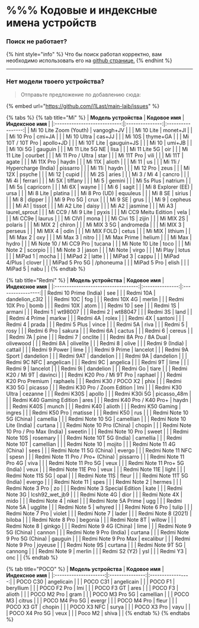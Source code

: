 # %%% Кодовые и индексные имена устройств

### Поиск не работает?

{% hint style="info" %}
Что бы поиск работал корректно, вам необходимо использовать его на [github странице.](code-name-devices.md)
{% endhint %}

***

### **Нет модели твоего устройства?**

> Отправьте предложение по добавлению сюда:

{% embed url="https://github.com/i1Last/main-laib/issues" %}



{% tabs %}
{% tab title="Mi" %}
|     **Модель устройства**    | **Кодовое имя** | **Индексное имя** |
|:----------------------------:|:---------------:|:-----------------:|
|    Mi 10 Lite Zoom (Youth)   |    vangogh+JV   |                   |
|          Mi 10 Lite          |     monet+JI    |                   |
|           Mi 10 Pro          |      cmi+JA     |                   |
|          Mi 10 Ultra         |      cas+JJ     |                   |
|            Mi 10S            |     thyme+GA    |                   |
|       Mi 10T / 10T Pro       |    apollo+JD    |                   |
|          Mi 10T Lite         |    gauguin+JS   |                   |
|             Mi 10            |      umi+JB     |                   |
|           Mi 10i 5G          |     gauguin     |                   |
|       Mi 11 Lite 5G NE       |       lisa      |                   |
|         Mi 11 Lite 5G        |       oir       |                   |
|          Mi 11 Lite          |     courbet     |                   |
|       Mi 11 Pro / Ultra      |       star      |                   |
|          Mi 11T Pro          |       vili      |                   |
|            Mi 11T            |      agate      |                   |
|          Mi 11X Pro          |      haydn      |                   |
|            Mi 11X            |      alioth     |                   |
|             Mi 11            |        us       |                   |
| Mi 11i / Hypercharge (India) |     pissarro    |                   |
|            Mi 11i            |      haydn      |                   |
|           Mi 12 Pro          |       zeus      |                   |
|            Mi 12X            |      psyche     |                   |
|             Mi 12            |      cupid      |                   |
|             Mi 2S            |      aries      |                   |
|          Mi 3 / Mi 4         |      cancro     |                   |
|             Mi 4i            |     ferrari     |                   |
|             Mi 5X            |     tiffany     |                   |
|             Mi 5             |      gemini     |                   |
|          Mi 5s Plus          |     natrium     |                   |
|             Mi 5s            |    capricorn    |                   |
|             Mi 6X            |      wayne      |                   |
|             Mi 6             |      sagit      |                   |
|      Mi 8 Explorer (EE)      |       ursa      |                   |
|           Mi 8 Lite          |     platina     |                   |
|         Mi 8 Pro (UD)        |     equuleus    |                   |
|            Mi 8 SE           |      sirius     |                   |
|             Mi 8             |      dipper     |                   |
|          Mi 9 Pro 5G         |       crux      |                   |
|            Mi 9 SE           |       grus      |                   |
|             Mi 9             |     cepheus     |                   |
|             Mi A1            |      tissot     |                   |
|          Mi A2 Lite          |      daisy      |                   |
|             Mi A2            |     jasmine     |                   |
|             Mi A3            |  laurel_sprout  |                   |
|      Mi CC9 / Mi 9 Lite      |      pyxis      |                   |
|     Mi CC9 Meitu Edition     |       vela      |                   |
|            Mi CC9e           |      laurus     |                   |
|            Mi CIVI           |       mona      |                   |
|          Mi Civi 1S          |      zijin      |                   |
|           Mi MIX 2S          |     polaris     |                   |
|           Mi MIX 2           |      chiron     |                   |
|          Mi MIX 3 5G         |    andromeda    |                   |
|           Mi MIX 3           |     perseus     |                   |
|           Mi MIX 4           |       odin      |                   |
|          Mi MIX FOLD         |      cetus      |                   |
|            Mi MIX            |     lithium     |                   |
|           Mi Max 2           |       oxy       |                   |
|           Mi Max 3           |      nitro      |                   |
|         Mi Max Prime         |      helium     |                   |
|            Mi Max            |      hydro      |                   |
|    Mi Note 10 / Mi CC9 Pro   |      tucana     |                   |
|        Mi Note 10 Lite       |       toco      |                   |
|           Mi Note 2          |     scorpio     |                   |
|           Mi Note 3          |      jason      |                   |
|            Mi Note           |      virgo      |                   |
|            Mi Play           |      lotus      |                   |
|            MiPad 1           |      mocha      |                   |
|            MiPad 2           |      latte      |                   |
|            MiPad 3           |      cappu      |                   |
|         MiPad 4/Plus         |      clover     |                   |
|        MiPad 5 Pro 5G        |    /phoneuma    |                   |
|          MiPad 5 Pro         |      elish      |                   |
|            MiPad 5           |       nabu      |                   |
{% endtab %}

{% tab title="Redmi" %}
|        **Модель устройства**        | **Кодовое имя** | **Индексное имя** |
|:-----------------------------------:|:---------------:|:-----------------:|
|        Redmi 10 Prime (India)       |       see       |                   |
|              Redmi 10A              |  dandelion_c3l2 |                   |
|              Redmi 10C              |       fog       |                   |
|             Redmi 10X 4G            |      merlin     |                   |
|            Redmi 10X Pro            |       bomb      |                   |
|              Redmi 10X              |       atom      |                   |
|               Redmi 10              |       see       |                   |
|               Redmi 1S              |      armani     |                   |
|               Redmi 1               |     wt98007     |                   |
|               Redmi 2               |     wt88047     |                   |
|               Redmi 3S              |       land      |                   |
|            Redmi 4 Prime            |      markw      |                   |
|               Redmi 4A              |      rolex      |                   |
|               Redmi 4X              |     santoni     |                   |
|               Redmi 4               |      prada      |                   |
|             Redmi 5 Plus            |      vince      |                   |
|               Redmi 5A              |       riva      |                   |
|               Redmi 5               |       rosy      |                   |
|             Redmi 6 Pro             |      sakura     |                   |
|               Redmi 6A              |      cactus     |                   |
|               Redmi 6               |      cereus     |                   |
|               Redmi 7A              |       pine      |                   |
|               Redmi 7               |     onclite     |                   |
|        Redmi 8A Pro / 8A Dual       |    olivewood    |                   |
|               Redmi 8A              |    olivelite    |                   |
|               Redmi 8               |      olive      |                   |
|           Redmi 9 (India)           |     cattail     |                   |
|            Redmi 9 Power            |       lime      |                   |
|            Redmi 9 Prime            |     lancelot    |                   |
|            Redmi 9A Sport           |    dandelion    |                   |
|              Redmi 9AT              |    dandelion    |                   |
|               Redmi 9A              |    dandelion    |                   |
|             Redmi 9C NFC            |    angelican    |                   |
|               Redmi 9C              |     angelica    |                   |
|               Redmi 9T              |       lime      |                   |
|               Redmi 9               |     lancelot    |                   |
|               Redmi 9i              |    dandelion    |                   |
|               Redmi Go              |      tiare      |                   |
|          Redmi K20 / Mi 9T          |     davinci     |                   |
|      Redmi K20 Pro / Mi 9T Pro      |     raphael     |                   |
|        Redmi K20 Pro Premium        |     raphaels    |                   |
|         Redmi K30 / POCO X2         |       phix      |                   |
|             Redmi K30 5G            |     picasso     |                   |
|     Redmi K30 Pro / Zoom Edition    |       lmi       |                   |
|           Redmi K30 Ultra           |     cezanne     |                   |
|              Redmi K30S             |      apollo     |                   |
|            Redmi K30i 5G            |   picasso_48m   |                   |
|       Redmi K40 Gaming Edition      |       ares      |                   |
|       Redmi K40 Pro / K40 Pro+      |      haydn      |                   |
|              Redmi K40S             |      munch      |                   |
|              Redmi K40              |      alioth     |                   |
|           Redmi K50 Gaming          |      ingres     |                   |
|            Redmi K50 Pro            |     matisse     |                   |
|              Redmi K50              |       rus       |                   |
|       Redmi Note 10 5G (China)      |     camellia    |                   |
|           Redmi Note 10 5G          |    camellian    |                   |
|      Redmi Note 10 Lite (India)     |     curtana     |                   |
|      Redmi Note 10 Pro (China)      |      chopin     |                   |
| Redmi Note 10 Pro / Pro Max (India) |     sweetin     |                   |
|          Redmi Note 10 Pro          |      sweet      |                   |
|            Redmi Note 10S           |     rosemary    |                   |
|      Redmi Note 10T 5G (India)      |     camellia    |                   |
|            Redmi Note 10T           |    camellian    |                   |
|            Redmi Note 10            |      mojito     |                   |
|       Redmi Note 11 4G (China)      |       sees      |                   |
|       Redmi Note 11 5G (China)      |      evergo     |                   |
|          Redmi Note 11 NFC          |      spesn      |                   |
|   Redmi Note 11 Pro / Pro+ (China)  |     pissarro    |                   |
|         Redmi Note 11 Pro 4G        |       viva      |                   |
|         Redmi Note 11 Pro 5G        |       veux      |                   |
|    Redmi Note 11 Pro+ 5G (India)    |       veux      |                   |
|          Redmi Note 11E Pro         |       veux      |                   |
|            Redmi Note 11E           |      light      |                   |
|          Redmi Note 11S 5G          |       opal      |                   |
|            Redmi Note 11S           |      fleur      |                   |
|      Redmi Note 11T 5G (India)      |      evergo     |                   |
|            Redmi Note 11            |       spes      |                   |
|             Redmi Note 2            |      hermes     |                   |
|           Redmi Note 3 Pro          |        zo       |                   |
|     Redmi Note 3 Special Edition    |       kate      |                   |
|            Redmi Note 3G            |  lcsh92_wet_jb9 |                   |
|            Redmi Note 4G            |       dior      |                   |
|            Redmi Note 4X            |       mido      |                   |
|             Redmi Note 4            |      nikel      |                   |
|         Redmi Note 5A Prime         |       ugg       |                   |
|            Redmi Note 5A            |     ugglite     |                   |
|             Redmi Note 5            |      whyred     |                   |
|           Redmi Note 6 Pro          |      tulip      |                   |
|           Redmi Note 7 Pro          |      violet     |                   |
|             Redmi Note 7            |      lader      |                   |
|         Redmi Note 8 (2021)         |      biloba     |                   |
|           Redmi Note 8 Pro          |     begonia     |                   |
|            Redmi Note 8T            |      willow     |                   |
|             Redmi Note 8            |      ginkgo     |                   |
|       Redmi Note 9 4G (China)       |       lime      |                   |
|       Redmi Note 9 5G (China)       |      cannon     |                   |
|       Redmi Note 9 Pro (India)      |     curtana     |                   |
|     Redmi Note 9 Pro 5G (China)     |     gauguin     |                   |
|         Redmi Note 9 Pro Max        |    excalibur    |                   |
|           Redmi Note 9 Pro          |     joyeuse     |                   |
|            Redmi Note 9S            |     curtana     |                   |
|           Redmi Note 9T 5G          |     cannong     |                   |
|             Redmi Note 9            |      merlin     |                   |
|            Redmi S2 (Y2)            |       ysl       |                   |
|               Redmi Y3              |       onc       |                   |
{% endtab %}

{% tab title="POCO" %}
| **Модель устройства** | **Кодовое имя** | **Индексное имя** |
|:---------------------:|:---------------:|:-----------------:|
|        POCO C30       |    angelicain   |                   |
|        POCO C31       |    angelicain   |                   |
|        POCO F1        |    beryllium    |                   |
|      POCO F2 Pro      |       lmi       |                   |
|       POCO F3 GT      |       ares      |                   |
|        POCO F3        |      alioth     |                   |
|      POCO M2 Pro      |       gram      |                   |
|     POCO M3 Pro 5G    |    camellian    |                   |
|        POCO M3        |      citrus     |                   |
|     POCO M4 Pro 5G    |      evergr     |                   |
|      POCO M4 Pro      |      fleur      |                   |
|       POCO X3 GT      |      chopin     |                   |
|      POCO X3 NFC      |      surya      |                   |
|      POCO X3 Pro      |       vayu      |                   |
|     POCO X4 Pro 5G    |       veux      |                   |
|        Poco M2        |      shiva      |                   |
{% endtab %}
{% endtabs %}
